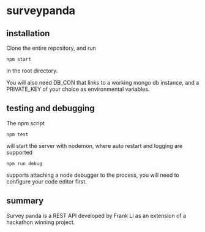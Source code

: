 # surveypanda

## installation

Clone the entire repository, and run

```
npm start
```

in the root directory.

You will also need DB_CON that links to a working mongo db instance, and a PRIVATE_KEY of your choice as environmental variables.

## testing and debugging

The npm script

```
npm test
```

will start the server with nodemon, where auto restart and logging are supported

```
npm run debug
```

supports attaching a node debugger to the process, you will need to configure your code editor first.

## summary

Survey panda is a REST API developed by Frank Li as an extension of a hackathon winning project.
